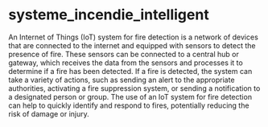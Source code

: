 # systeme_incendie_intelligent

An Internet of Things (IoT) system for fire detection is a network of devices that are connected to the internet and equipped with sensors to detect the presence of fire. These sensors can be connected to a central hub or gateway, which receives the data from the sensors and processes it to determine if a fire has been detected. If a fire is detected, the system can take a variety of actions, such as sending an alert to the appropriate authorities, activating a fire suppression system, or sending a notification to a designated person or group. The use of an IoT system for fire detection can help to quickly identify and respond to fires, potentially reducing the risk of damage or injury.
